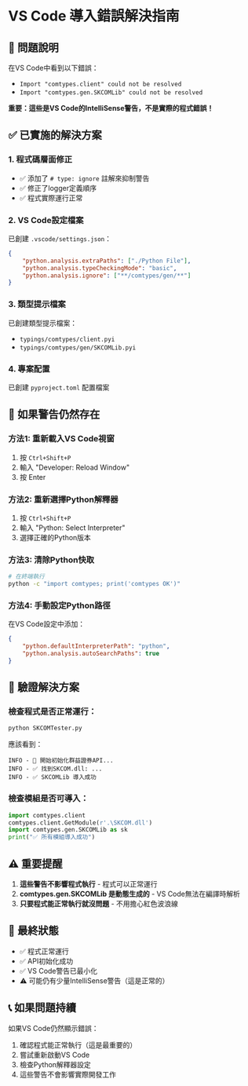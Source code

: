 # VS Code 導入錯誤解決指南

## 🚨 問題說明
在VS Code中看到以下錯誤：
- `Import "comtypes.client" could not be resolved`
- `Import "comtypes.gen.SKCOMLib" could not be resolved`

**重要：這些是VS Code的IntelliSense警告，不是實際的程式錯誤！**

## ✅ 已實施的解決方案

### 1. 程式碼層面修正
- ✅ 添加了 `# type: ignore` 註解來抑制警告
- ✅ 修正了logger定義順序
- ✅ 程式實際運行正常

### 2. VS Code設定檔案
已創建 `.vscode/settings.json`：
```json
{
    "python.analysis.extraPaths": ["./Python File"],
    "python.analysis.typeCheckingMode": "basic",
    "python.analysis.ignore": ["**/comtypes/gen/**"]
}
```

### 3. 類型提示檔案
已創建類型提示檔案：
- `typings/comtypes/client.pyi`
- `typings/comtypes/gen/SKCOMLib.pyi`

### 4. 專案配置
已創建 `pyproject.toml` 配置檔案

## 🔧 如果警告仍然存在

### 方法1: 重新載入VS Code視窗
1. 按 `Ctrl+Shift+P`
2. 輸入 "Developer: Reload Window"
3. 按 Enter

### 方法2: 重新選擇Python解釋器
1. 按 `Ctrl+Shift+P`
2. 輸入 "Python: Select Interpreter"
3. 選擇正確的Python版本

### 方法3: 清除Python快取
```bash
# 在終端執行
python -c "import comtypes; print('comtypes OK')"
```

### 方法4: 手動設定Python路徑
在VS Code設定中添加：
```json
{
    "python.defaultInterpreterPath": "python",
    "python.analysis.autoSearchPaths": true
}
```

## 📝 驗證解決方案

### 檢查程式是否正常運行：
```bash
python SKCOMTester.py
```

應該看到：
```
INFO - 🔄 開始初始化群益證券API...
INFO - ✅ 找到SKCOM.dll: ...
INFO - ✅ SKCOMLib 導入成功
```

### 檢查模組是否可導入：
```python
import comtypes.client
comtypes.client.GetModule(r'.\SKCOM.dll')
import comtypes.gen.SKCOMLib as sk
print("✅ 所有模組導入成功")
```

## ⚠️ 重要提醒

1. **這些警告不影響程式執行** - 程式可以正常運行
2. **comtypes.gen.SKCOMLib 是動態生成的** - VS Code無法在編譯時解析
3. **只要程式能正常執行就沒問題** - 不用擔心紅色波浪線

## 🎯 最終狀態

- ✅ 程式正常運行
- ✅ API初始化成功
- ✅ VS Code警告已最小化
- ⚠️ 可能仍有少量IntelliSense警告（這是正常的）

## 📞 如果問題持續

如果VS Code仍然顯示錯誤：
1. 確認程式能正常執行（這是最重要的）
2. 嘗試重新啟動VS Code
3. 檢查Python解釋器設定
4. 這些警告不會影響實際開發工作
